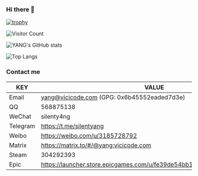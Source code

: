 ### Hi there 👋

[![trophy](https://github-profile-trophy.vercel.app/?username=silenty4ng&theme=gruvbox&no-frame=true&row=1)](https://github.com/ryo-ma/github-profile-trophy)

![Visitor Count](https://profile-counter.glitch.me/silenty4ng/count.svg)

![YANG's GitHub stats](https://github-readme-stats.vercel.app/api?username=silenty4ng)

![Top Langs](https://github-readme-stats.vercel.app/api/top-langs/?username=silenty4ng&langs_count=20&card_width=450&layout=compact)

### Contact me
| KEY           | VALUE                                                                   |
| ------------- | ----------------------------------------------------------------------- |
| Email         | yang@vicicode.com (GPG: 0x6b45552eaded7d3e)                             |
| QQ            | 568875138                                                               |
| WeChat        | silenty4ng                                                              |
| Telegram      | https://t.me/silentyang                                                 |
| Weibo         | https://weibo.com/u/3185728792                                          |
| Matrix        | https://matrix.to/#/@yang:vicicode.com                                  |
| Steam         | 304292393                                                               |
| Epic          | https://launcher.store.epicgames.com/u/fe39de54bb184e09bb04d0f9f1de1e2b |

